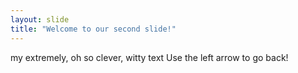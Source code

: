 ```yaml
---
layout: slide
title: "Welcome to our second slide!"
---
```

my extremely, oh so clever, witty text
Use the left arrow to go back!
